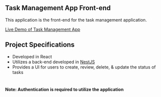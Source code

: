 ## Task Management App Front-end

This application is the front-end for the task management application.

[Live Demo of Task Management App](https://grigsby9.github.io/task-management-frontend/)

## Project Specifications

- Developed in React
- Utilizes a back-end developed in [NestJS](https://github.com/grigsby9/task-management-backend)
- Provides a UI for users to create, review, delete, & update the status of tasks

#

#### Note: Authentication is required to utilize the application

#
